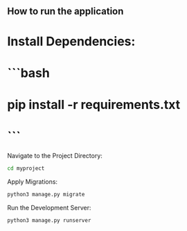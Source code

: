 ## How to run the application

# Install Dependencies:
# ```bash
# pip install -r requirements.txt
# ```

Navigate to the Project Directory:

```bash
cd myproject
```

Apply Migrations:

```bash
python3 manage.py migrate
```

Run the Development Server:

```bash
python3 manage.py runserver
```
